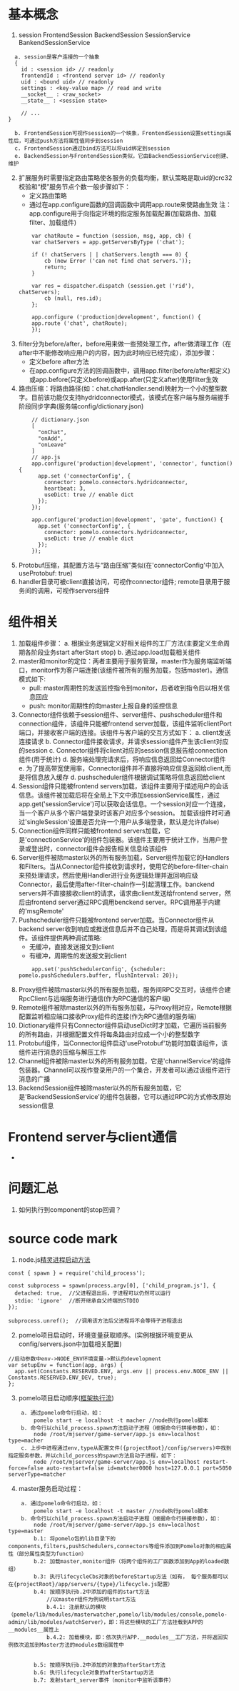 # 基本概念
1. session FrontendSession BackendSession SessionService BankendSessionService
```
  a. session是客户连接的一个抽象
  {
    id : <session id> // readonly
    frontendId : <frontend server id> // readonly
    uid : <bound uid> // readonly
    settings : <key-value map> // read and write  
    __socket__ : <raw_socket>
    __state__ : <session state>

    // ...
}

  b. FrontendSession可视作session的一个映象，FrontendSession设置settings属性后，可通过push方法将属性值同步到session
  c. FrontendSession通过bind方法可以将uid绑定到session
  e. BackendSession与FrontendSession类似，它由BackendSessionService创建、维护
```
2. 扩展服务时需要指定路由策略使各服务的负载均衡，默认策略是取uid的crc32校验和“模”服务节点个数一般步骤如下：
    - 定义路由策略
    - 通过在app.configure函数的回调函数中调用app.route来使路由生效
    注： app.configure用于向指定环境的指定服务加载配置(加载路由、加载filter、加载组件)
    ```
        var chatRoute = function (session, msg, app, cb) {
        var chatServers = app.getServersByType ('chat');

        if (! chatServers | | chatServers.length === 0) {
            cb (new Error ('can not find chat servers.'));
            return;
        }

        var res = dispatcher.dispatch (session.get ('rid'), chatServers);
            cb (null, res.id);
        };

        app.configure ('production|development', function() {
        app.route ('chat', chatRoute);
        });
    ```
3. filter分为before/after，before用来做一些预处理工作，after做清理工作（在after中不能修改响应用户的内容，因为此时响应已经完成），添加步骤：
   - 定义before after方法
   - 在app.configure方法的回调函数中，调用app.filter(before/after都定义)或app.before(只定义before)或app.after(只定义after)使用filter生效
4. 路由压缩：将路由路径(如：chat.chatHandler.send)映射为一个小的整型数字。目前该功能仅支持hydridconnector模式，该模式在客户端与服务端握手阶段同步字典(服务端config/dictionary.json)
    ```
        // dictionary.json
        [
          "onChat",
          "onAdd",
          "onLeave"
        ]
        // app.js
        app.configure('production|development', 'connector', function() {
          app.set ('connectorConfig', {
            connector: pomelo.connectors.hydridconnector,
            heartbeat: 3,
            useDict: true // enable dict
          });
        });

        app.configure('production|development', 'gate', function() {
          app.set ('connectorConfig', {
            connector: pomelo.connectors.hydridconnector,
            useDict: true // enable dict
          });
        });
    ```
5. Protobuf压缩，其配置方法与“路由压缩”类似(在'connectorConfig'中加入useProtobuf: true)
6. handler目录可被client直接访问，可视作connector组件; remote目录用于服务间的调用，可视作servers组件

# 组件相关
1. 加载组件步骤：
    a. 根据业务逻辑定义好相关组件的工厂方法(主要定义生命周期各阶段业务start afterStart stop)
    b. 通过app.load加载相关组件
2. master和monitor的定位：两者主要用于服务管理，master作为服务端监听端口，monitor作为客户端连接(该组件被所有的服务加载，包括master)。通信模式如下:
    - pull: master周期性的发送监控指令到monitor，后者收到指令后以相关信息回应
    - push: monitor周期性的向master上报自身的监控信息
3. Connector组件依赖于session组件、server组件、pushscheduler组件和connection组件，该组件只能被frontend server加载，该组件监听clientPort端口，并接收客户端的连接。该组件与客户端的交互方式如下：
    a. client发送连接请求
    b. Connector组件接收请求，并请求session组件产生该client对应的session
    c. Connector组件将client对应的session信息报告给connection组件(用于统计)
    d. 服务端处理完请求后，将响应信息返回给Connector组件
    e. 为了提高带宽使用率，Connector组件并不直接将响应信息返回给client,而是将信息放入缓存
    d. pushscheduler组件根据调试策略将信息返回给client
4. Session组件只能被frontend servers加载，该组件主要用于描述用户的会话信息。该组件被加载后将在全局上下文中添加sessionService属性，通过app.get('sessionService')可以获取会话信息。一个session对应一个连接，当一个客户从多个客户端登录时该客户对应多个session。 加载该组件时可通过'singleSession'设置是否允许一个用户从多端登录，默认是允许(false)
5. Connection组件同样只能被frontend servers加载，它是'connectionService'的组件包装器。该组件主要用于统计工作，当用户登录或登出时，connector组件会报告相关信息给该组件
6. Server组件被除master以外的所有服务加载，Server组件加载它的Handlers和Filters。当从Connector组件接收到请求时，使用它的before-filter-chain来预处理请求，然后使用Handler进行业务逻辑处理并返回响应级Connector，最后使用after-filter-chain作一引起清理工作。banckend servers并不直接接收client的请求，请求由client发送给frontend server，然后由frontend server通过RPC调用benckend server。RPC调用基于内建的'msgRemote'
7. Pushscheduler组件只能被frontend server加载。当Connector组件从backend server收到响应或推送信息后并不自己处理，而是将其调试到该组件。该组件提供两种调试策略:
    - 无缓冲，直接发送报文到client
    - 有缓冲，周期性的发送报文到client
    ```
        app.set('pushSchedulerConfig', {scheduler: pomelo.pushSchedulers.buffer, flushInterval: 20});
    ```
8. Proxy组件被除master以外的所有服务加载，服务间RPC交互时，该组件合建RpcClient与远端服务进行通信(作为RPC通信的客户端)
9. Remote组件被除master以外的所有服务加载，与Proxy相对应，Remote根据配置监听相应端口接收Proxy组件的连接(作为RPC通信的服务端)
10. Dictionary组件只有Connector组件启动useDict时才加载，它遍历当前服务的所有路由，并根据配置文件将每条路由对应成一个小的整型数字
11. Protobuf组件，当Connector组件启动'useProtobuf'功能时加载该组件，该组件进行消息的压缩与解压工作
12. Channel组件被除master以外的所有服务加载，它是'channelService'的组件包装器。Channel可以视作登录用户的一个集合，开发者可以通过该组件进行消息的广播
13. BackendSession组件被除master以外的所有服务加载，它是'BackendSessionService'的组件包装器，它可以通过RPC的方式修改原始session信息

# Frontend server与client通信
- 

# 问题汇总
1. 如何执行到component的stop回调？

# source code mark
1. node.js[精灵进程启动方法](https://nodejs.org/docs/latest-v10.x/api/child_process.html#child_process_options_detached, '官网示例')
```
const { spawn } = require('child_process');

const subprocess = spawn(process.argv[0], ['child_program.js'], {
  detached: true,  //父进程退出后，子进程可以仍然可以运行
  stdio: 'ignore'  //断开继承自父终端的STDIO
});

subprocess.unref();  //调用该方法后父进程将不会等待子进程退出
```
2. pomelo项目启动时，环境变量获取顺序。(实例根据环境变更从config/servers.json中加载相关配置)
```
//启动参数中env->NODE_ENV环境变量->默认的development
var setupEnv = function(app, args) {
  app.set(Constants.RESERVED.ENV, args.env || process.env.NODE_ENV || Constants.RESERVED.ENV_DEV, true);
};
```
3. pomelo项目启动顺序([框架执行流](https://github.com/NetEase/pomelo/wiki/Framework-execution-flow))
```
    a. 通过pomelo命令行启动，如：
        pomelo start -e localhost -t macher //node执行pomelo脚本
    b. 命令行以child_process.spawn方法启动子进程（根据命令行拼接参数），如：
        node /root/mjserver/game-server/app.js env=localhost type=macher
    c. 上步中进程通过env,type从配置文件({projectRoot}/config/servers)中找到指定服务参数，并以child_porcess的spawn方法启动子进程，如下：
        node /root/mjserver/game-server/app.js env=localhost restart-force=false auto-restart=false id=matcher0000 host=127.0.0.1 port=5050 serverType=matcher
```
4. master服务启动过程：
```
    a. 通过pomelo命令行启动，如：
        pomelo start -e localhost -t master //node执行pomelo脚本
    b. 命令行以child_process.spawn方法启动子进程（根据命令行拼接参数），如：
        node /root/mjserver/game-server/app.js env=localhost type=master
        b.1: 将pomelo包的lib目录下的components,filters,pushSchedulers,connectors等组件添加到Pomelo对象的相应属性（部分属性类型为function）
        b.2: 加载master,monitor组件（将两个组件的工厂函数添加到App的loaded数组）
        b.3: 执行lifecycleCbs对象的beforeStartup方法（如有， 每个服务都可以在{projectRoot}/app/servers/{type}/lifecycle.js配置）
        b.4: 按顺序执行b.2中添加的组件的start方法
            //以master组件为例说明start方法
            b.4.1: 注册默认的模块（pomelo/lib/modules/masterwatcher,pomelo/lib/modules/console,pomelo-admin/lib/modules/watchServer），即：将这些模块的工厂方法挂载到APP的__modules__属性上
            b.4.2: 加载模块，即：依次执行APP.__modules__工厂方法，并将返回实例依次追加到Master方法的modules数组属性中


        b.5: 按顺序执行b.2中添加的对象的afterStart方法
        b.6: 执行lifecycle对象的afterStartup方法
        b.7: 发射start_server事件（monitor中监听该事件）
```
